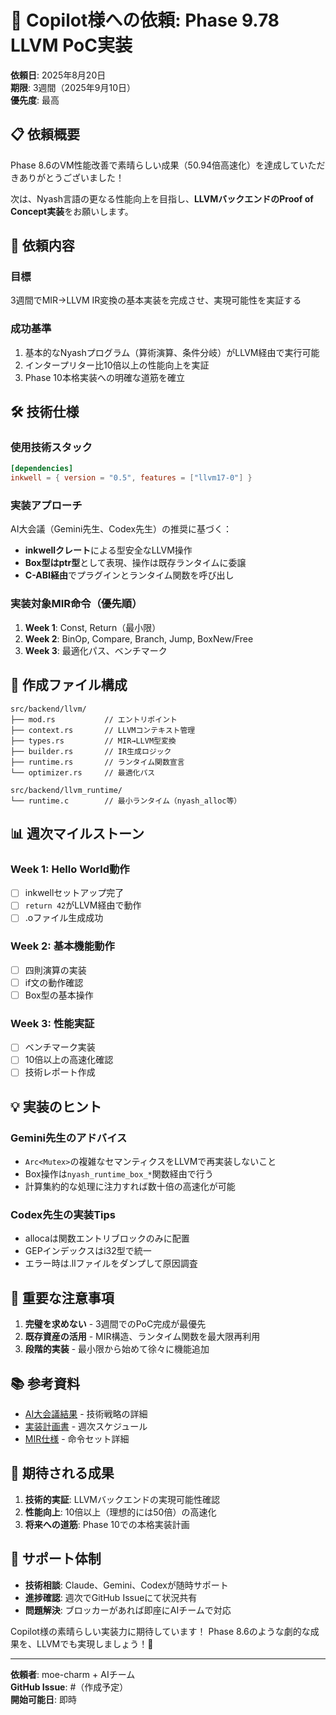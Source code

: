 # 🤖 Copilot様への依頼: Phase 9.78 LLVM PoC実装

**依頼日**: 2025年8月20日  
**期限**: 3週間（2025年9月10日）  
**優先度**: 最高

## 📋 **依頼概要**

Phase 8.6のVM性能改善で素晴らしい成果（50.94倍高速化）を達成していただきありがとうございました！

次は、Nyash言語の更なる性能向上を目指し、**LLVMバックエンドのProof of Concept実装**をお願いします。

## 🎯 **依頼内容**

### **目標**
3週間でMIR→LLVM IR変換の基本実装を完成させ、実現可能性を実証する

### **成功基準**
1. 基本的なNyashプログラム（算術演算、条件分岐）がLLVM経由で実行可能
2. インタープリター比10倍以上の性能向上を実証
3. Phase 10本格実装への明確な道筋を確立

## 🛠️ **技術仕様**

### **使用技術スタック**
```toml
[dependencies]
inkwell = { version = "0.5", features = ["llvm17-0"] }
```

### **実装アプローチ**
AI大会議（Gemini先生、Codex先生）の推奨に基づく：
- **inkwellクレート**による型安全なLLVM操作
- **Box型はptr型**として表現、操作は既存ランタイムに委譲
- **C-ABI経由**でプラグインとランタイム関数を呼び出し

### **実装対象MIR命令（優先順）**
1. **Week 1**: Const, Return（最小限）
2. **Week 2**: BinOp, Compare, Branch, Jump, BoxNew/Free
3. **Week 3**: 最適化パス、ベンチマーク

## 📁 **作成ファイル構成**

```
src/backend/llvm/
├── mod.rs           // エントリポイント
├── context.rs       // LLVMコンテキスト管理
├── types.rs         // MIR→LLVM型変換
├── builder.rs       // IR生成ロジック
├── runtime.rs       // ランタイム関数宣言
└── optimizer.rs     // 最適化パス

src/backend/llvm_runtime/
└── runtime.c        // 最小ランタイム（nyash_alloc等）
```

## 📊 **週次マイルストーン**

### **Week 1: Hello World動作**
- [ ] inkwellセットアップ完了
- [ ] `return 42`がLLVM経由で動作
- [ ] .oファイル生成成功

### **Week 2: 基本機能動作**
- [ ] 四則演算の実装
- [ ] if文の動作確認
- [ ] Box型の基本操作

### **Week 3: 性能実証**
- [ ] ベンチマーク実装
- [ ] 10倍以上の高速化確認
- [ ] 技術レポート作成

## 💡 **実装のヒント**

### **Gemini先生のアドバイス**
- `Arc<Mutex>`の複雑なセマンティクスをLLVMで再実装しないこと
- Box操作は`nyash_runtime_box_*`関数経由で行う
- 計算集約的な処理に注力すれば数十倍の高速化が可能

### **Codex先生の実装Tips**
- allocaは関数エントリブロックのみに配置
- GEPインデックスはi32型で統一
- エラー時は.llファイルをダンプして原因調査

## 🚨 **重要な注意事項**

1. **完璧を求めない** - 3週間でのPoC完成が最優先
2. **既存資産の活用** - MIR構造、ランタイム関数を最大限再利用
3. **段階的実装** - 最小限から始めて徐々に機能追加

## 📚 **参考資料**

- [AI大会議結果](./AI-Conference-LLVM-Results.md) - 技術戦略の詳細
- [実装計画書](./Phase-9.78-Implementation-Plan.md) - 週次スケジュール
- [MIR仕様](../../説明書/reference/execution-backend/mir-26-specification.md) - 命令セット詳細

## 🎉 **期待される成果**

1. **技術的実証**: LLVMバックエンドの実現可能性確認
2. **性能向上**: 10倍以上（理想的には50倍）の高速化
3. **将来への道筋**: Phase 10での本格実装計画

## 🤝 **サポート体制**

- **技術相談**: Claude、Gemini、Codexが随時サポート
- **進捗確認**: 週次でGitHub Issueにて状況共有
- **問題解決**: ブロッカーがあれば即座にAIチームで対応

Copilot様の素晴らしい実装力に期待しています！
Phase 8.6のような劇的な成果を、LLVMでも実現しましょう！🚀

---

**依頼者**: moe-charm + AIチーム  
**GitHub Issue**: #（作成予定）  
**開始可能日**: 即時